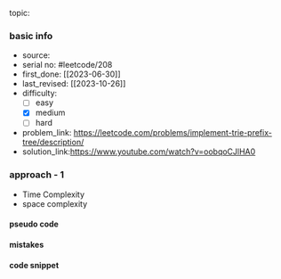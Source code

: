 topic:

### basic info
- source: 
- serial no: #leetcode/208 
- first_done: [[2023-06-30]]
- last_revised: [[2023-10-26]]
- difficulty:
	- [ ] easy
	- [x] medium
	- [ ] hard
- problem_link: https://leetcode.com/problems/implement-trie-prefix-tree/description/
- solution_link:https://www.youtube.com/watch?v=oobqoCJlHA0

### approach - 1
- Time Complexity
- space complexity

#### pseudo code

#### mistakes

#### code snippet
```python

```